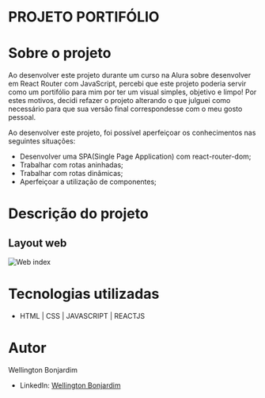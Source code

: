 # PROJETO PORTIFÓLIO

# Sobre o projeto

Ao desenvolver este projeto durante um curso na Alura sobre desenvolver em React Router com JavaScript, percebi que este projeto poderia servir como um portifólio para mim por ter um visual simples, objetivo e limpo! Por estes motivos, decidi refazer o projeto alterando o que julguei como necessário para que sua versão final correspondesse com o meu gosto pessoal.

Ao desenvolver este projeto, foi possível aperfeiçoar os conhecimentos nas seguintes situações:
- Desenvolver uma SPA(Single Page Application) com react-router-dom;
- Trabalhar com rotas aninhadas;
- Trabalhar com rotas dinâmicas;
- Aperfeiçoar a utilização de componentes;

# Descrição do projeto

## Layout web
![Web index](https://github.com/wellington-bonjardim/portifolio/blob/master/public/GIF/portifolio.gif)


# Tecnologias utilizadas

- HTML | CSS | JAVASCRIPT | REACTJS

# Autor

Wellington Bonjardim

- LinkedIn: [Wellington Bonjardim](https://www.linkedin.com/in/wellington-bonjardim/)
